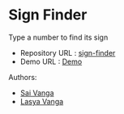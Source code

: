 # Sign Finder

Type a number to find its sign

- Repository URL : [sign-finder](https://github.com/SaMaSaLa/sign-finder)
- Demo URL : [Demo](https://samasala.github.io/sign-finder/)

Authors:

- [Sai Vanga](https://sai.rocks)
- [Lasya Vanga](https://lasya.net)
